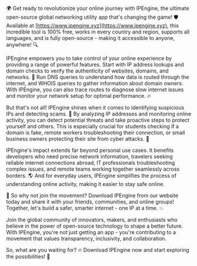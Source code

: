 🌍 Get ready to revolutionize your online journey with IPEngine, the ultimate open-source global networking utility app that's changing the game! 🛡️ Available at [https://www.ipengine.xyz](https://www.ipengine.xyz), this incredible tool is 100% free, works in every country and region, supports all languages, and is fully open-source - making it accessible to anyone, anywhere! 🔍

IPEngine empowers you to take control of your online experience by providing a range of powerful features. Start with IP address lookups and domain checks to verify the authenticity of websites, domains, and networks. 📡 Run DNS queries to understand how data is routed through the internet, and WHOIS queries to gather information about domain owners. With IPEngine, you can also trace routes to diagnose slow internet issues and monitor your network setup for optimal performance. 🔥

But that's not all! IPEngine shines when it comes to identifying suspicious IPs and detecting scams. 🚨 By analyzing IP addresses and monitoring online activity, you can detect potential threats and take proactive steps to protect yourself and others. This is especially crucial for students checking if a domain is fake, remote workers troubleshooting their connection, or small business owners protecting their site from cyber attacks. 💪

IPEngine's impact extends far beyond personal use cases. It benefits developers who need precise network information, travelers seeking reliable internet connections abroad, IT professionals troubleshooting complex issues, and remote teams working together seamlessly across borders. 🌎 And for everyday users, IPEngine simplifies the process of understanding online activity, making it easier to stay safe online.

🚀 So why not join the movement? Download IPEngine from our website today and share it with your friends, communities, and online groups! Together, let's build a safer, smarter internet - one IP at a time. 💥

Join the global community of innovators, makers, and enthusiasts who believe in the power of open-source technology to shape a better future. With IPEngine, you're not just getting an app - you're contributing to a movement that values transparency, inclusivity, and collaboration.

So, what are you waiting for? 🔥 Download IPEngine now and start exploring the possibilities! 🌟